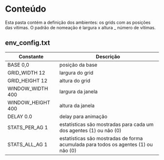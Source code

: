 # Conteúdo

Esta pasta contém a definição dos ambientes: os grids com as posições das vítimas. O padrão de nomeação é largura x altura _ número de vítimas.

## env_config.txt
| Constante        | Descrição                                                                 |
|------------------|---------------------------------------------------------------------------|
| BASE 0,0         | posição da base                                                           |
| GRID_WIDTH 12    | largura do grid                                                           |
| GRID_HEIGHT 12   | altura do grid                                                            |
| WINDOW_WIDTH 400 | largura da janela                                                         |
| WINDOW_HEIGHT 400| altura da janela                                                          |
| DELAY 0.0        | delay para animação                                                       |
| STATS_PER_AG 1   | estatísticas são mostradas para cada um dos agentes (1) ou não (0)        |
| STATS_ALL_AG 1   | estatísticas são mostradas de forma acumulada para todos os agentes (1) ou não (0) |






